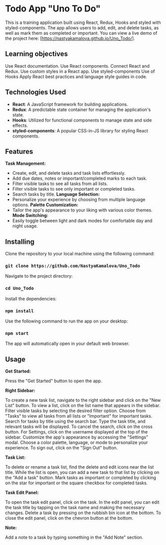# Todo App "Uno To Do" 

This is a training application built using React, Redux, Hooks and styled with styled-components.
The app allows users to add, edit, and delete tasks, as well as mark them as completed or important.
You can view a live demo of the project here: [https://nastyakamalova.github.io/Uno_Todo/].

## Learning objectives

Use React documentation.
Use React components.
Connect React and Redux.
Use custom styles in a React app.
Use styled-components
Use of Hooks
Apply React best practices and language style guides in code.

## Technologies Used

- **React**: A JavaScript framework for building applications.
- **Redux**: A predictable state container for managing the application's state.
- **Hooks**: Utilized for functional components to manage state and side effects.
- **styled-components**: A popular CSS-in-JS library for styling React components.


## Features

**Task Management:** 
- Create, edit, and delete tasks and task lists effortlessly.
- Add due dates, notes or important/completed marks to each task.
- Filter visible tasks to see all tasks from all lists.
- Filter visible tasks to see only important or completed tasks.
- Search tasks by title.
**Language Selection:**
- Personalize your experience by choosing from multiple language options.
**Palette Customization:**
- Tailor the app's appearance to your liking with various color themes.
**Mode Switching:**
- Easily toggle between light and dark modes for comfortable day and night usage.

## Installing

Clone the repository to your local machine using the following command:

### `git clone https://github.com/NastyaKamalova/Uno_Todo`

Navigate to the project directory:

### `cd Uno_Todo`

Install the dependencies:

### `npm install`

Use the following command to run the app on your desktop:

### `npm start`

The app will automatically open in your default web browser.

## Usage 

**Get Started:**

Press the "Get Started" button to open the app.

**Right Sidebar:**

To create a new task list, navigate to the right sidebar and click on the "New List" button.
To view a list, click on the list name that appears in the sidebar.
Filter visible tasks by selecting the desired filter option. Choose from "Tasks" to view all tasks from all lists or "Important" for important tasks.
Search for tasks by title using the search bar. Type the task title, and relevant tasks will be displayed.
To cancel the search, click on the cross button.
For Settings, click on the username displayed at the top of the sidebar.
Customize the app's appearance by accessing the "Settings" modal.
Choose a color palette, language, or mode to personalize your experience.
To sign out, click on the "Sign Out" button.

**Task List:**

To delete or rename a task list, find the delete and edit icons near the list title.
While the list is open, you can add a new task to that list by clicking on the "Add a task" button.
Mark tasks as important or completed by clicking on the star for important or the square checkbox for completed tasks.

**Task Edit Panel:**

To open the task edit panel, click on the task.
In the edit panel, you can edit the task title by tapping on the task name and making the necessary changes.
Delete a task by pressing on the rubbish bin icon at the bottom.
To close the edit panel, click on the chevron button at the bottom.

**Note:**

Add a note to a task by typing something in the "Add Note" section.